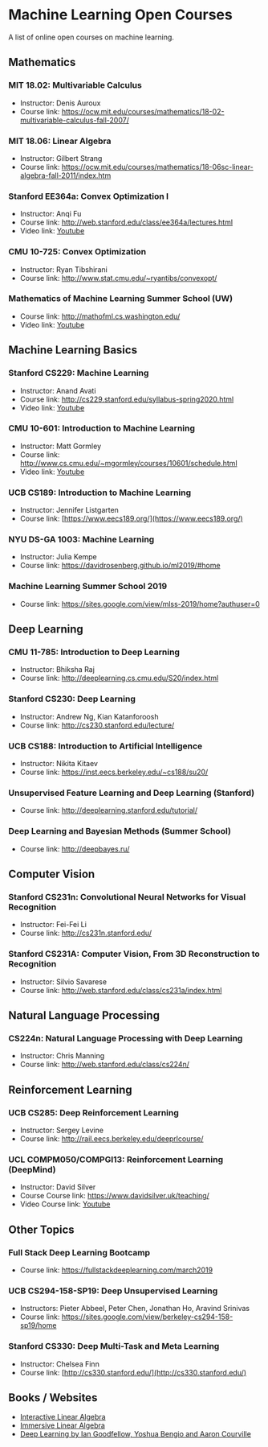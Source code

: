 # Machine Learning Open Courses
A list of online open courses on machine learning.

## Mathematics

### MIT 18.02: Multivariable Calculus
* Instructor: Denis Auroux
* Course link: https://ocw.mit.edu/courses/mathematics/18-02-multivariable-calculus-fall-2007/

### MIT 18.06: Linear Algebra
* Instructor: Gilbert Strang
* Course link: https://ocw.mit.edu/courses/mathematics/18-06sc-linear-algebra-fall-2011/index.htm

### Stanford EE364a: Convex Optimization I
* Instructor: Anqi Fu
* Course link: http://web.stanford.edu/class/ee364a/lectures.html
* Video link: [Youtube](https://www.youtube.com/playlist?list=PL3940DD956CDF0622)

### CMU 10-725: Convex Optimization

* Instructor: Ryan Tibshirani
* Course link: http://www.stat.cmu.edu/~ryantibs/convexopt/

### Mathematics of Machine Learning Summer School (UW)

* Course link: http://mathofml.cs.washington.edu/
* Video link: [Youtube](https://www.youtube.com/watch?v=3wbLr-NnIKI&list=PLTPQEx-31JXhguCush5J7OGnEORofoCW9)

## Machine Learning Basics

### Stanford CS229: Machine Learning
* Instructor: Anand Avati
* Course link: http://cs229.stanford.edu/syllabus-spring2020.html
* Video link: [Youtube](https://www.youtube.com/playlist?list=PLoROMvodv4rMiGQp3WXShtMGgzqpfVfbU)

### CMU 10-601: Introduction to Machine Learning
* Instructor: Matt Gormley
* Course link: http://www.cs.cmu.edu/~mgormley/courses/10601/schedule.html
* Video link: [Youtube](https://www.youtube.com/playlist?list=PL7k0r4t5c10-g7CWCnHfZOAxLaiNinChk)

### UCB CS189: Introduction to Machine Learning
* Instructor: Jennifer Listgarten
* Course link: [https://www.eecs189.org/](https://www.eecs189.org/)

### NYU DS-GA 1003: Machine Learning
* Instructor: Julia Kempe
* Course link: https://davidrosenberg.github.io/ml2019/#home

### Machine Learning Summer School 2019
* Course link: https://sites.google.com/view/mlss-2019/home?authuser=0

## Deep Learning

### CMU 11-785: Introduction to Deep Learning

* Instructor: Bhiksha Raj
* Course link: http://deeplearning.cs.cmu.edu/S20/index.html

### Stanford CS230: Deep Learning
* Instructor: Andrew Ng, Kian Katanforoosh
* Course link: http://cs230.stanford.edu/lecture/

### UCB CS188: Introduction to Artificial Intelligence
* Instructor: Nikita Kitaev
* Course link: https://inst.eecs.berkeley.edu/~cs188/su20/

### Unsupervised Feature Learning and Deep Learning (Stanford)
* Course link: http://deeplearning.stanford.edu/tutorial/

### Deep Learning and Bayesian Methods (Summer School)
* Course link: http://deepbayes.ru/

## Computer Vision

### Stanford CS231n: Convolutional Neural Networks for Visual Recognition
* Instructor: Fei-Fei Li
* Course link: http://cs231n.stanford.edu/

### Stanford CS231A: Computer Vision, From 3D Reconstruction to Recognition
* Instructor: Silvio Savarese
* Course link: http://web.stanford.edu/class/cs231a/index.html

## Natural Language Processing

### CS224n: Natural Language Processing with Deep Learning
* Instructor: Chris Manning
* Course link: http://web.stanford.edu/class/cs224n/

## Reinforcement Learning

### UCB CS285: Deep Reinforcement Learning
* Instructor: Sergey Levine
* Course link: http://rail.eecs.berkeley.edu/deeprlcourse/

### UCL COMPM050/COMPGI13: Reinforcement Learning (DeepMind)
* Instructor: David Silver
* Course Course link: https://www.davidsilver.uk/teaching/
* Video Course link: [Youtube](https://www.youtube.com/watch?v=2pWv7GOvuf0)

## Other Topics
### Full Stack Deep Learning Bootcamp
* Course link: https://fullstackdeeplearning.com/march2019

### UCB CS294-158-SP19: Deep Unsupervised Learning
* Instructors: Pieter Abbeel, Peter Chen, Jonathan Ho, Aravind Srinivas
* Course link: https://sites.google.com/view/berkeley-cs294-158-sp19/home

### Stanford CS330: Deep Multi-Task and Meta Learning
* Instructor: Chelsea Finn
* Course link: [http://cs330.stanford.edu/](http://cs330.stanford.edu/)

## Books / Websites
* [Interactive Linear Algebra](https://textbooks.math.gatech.edu/ila/index.html)
* [Immersive Linear Algebra](http://immersivemath.com/ila/index.html)
* [Deep Learning by Ian Goodfellow, Yoshua Bengio and Aaron Courville](https://www.deeplearningbook.org/)